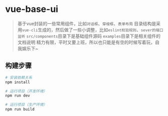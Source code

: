 # vue-base-ui

> 基于vue封装的一些常用组件，比如`对话框`、`穿梭框`、`表单布局`
目录结构是采用`vue-cli`生成的，然后做了一些小调整，比如`eslint校验规则`、`sever的端口监听`
`src/components`目录下是基础组件源码
`examples`目录下是相关组件的文档说明
精力有限，平时又要上班，所以也只能是有空的时候写着玩，自我娱乐下~

## 构建步骤

``` bash
# 安装依赖关系
npm install

# 运行项目（开发环境）
npm run dev

# 运行项目（生产环境）
npm run build
```
